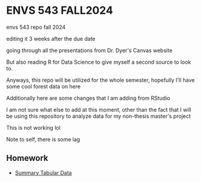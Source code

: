# ENVS 543 FALL2024

envs 543 repo fall 2024

editing it 3 weeks after the due date

going through all the presentations from Dr. Dyer's Canvas website

But also reading R for Data Science to give myself a second source to look to.

Anyways, this repo will be utilized for the whole semester, hopefully I'll have some cool forest data on here

Additionally here are some changes that I am adding from RStudio

I am not sure what else to add at this moment, other than the fact that I will be using this repository to analyze data for my non-thesis master's project

This is not working lol

Note to self, there is some lag




## Homework

- [Summary Tabular Data](https://acmennaforests.github.io/ENVS543FALL2024/Homework10.01.24.qmd)
